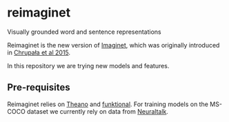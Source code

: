 # reimaginet

Visually grounded word and sentence representations

Reimaginet is the new version of [Imaginet](https://github.com/gchrupala/imaginet), 
which was originally introduced in [Chrupała et al 2015](http://arxiv.org/abs/1506.03694).

In this repository we are trying new models and features. 

## Pre-requisites

Reimaginet relies on [Theano](https://github.com/Theano/Theano) and [funktional](https://github.com/gchrupala/funktional). For training models on 
the MS-COCO dataset we currently rely on data from [Neuraltalk](https://github.com/karpathy/neuraltalk).
